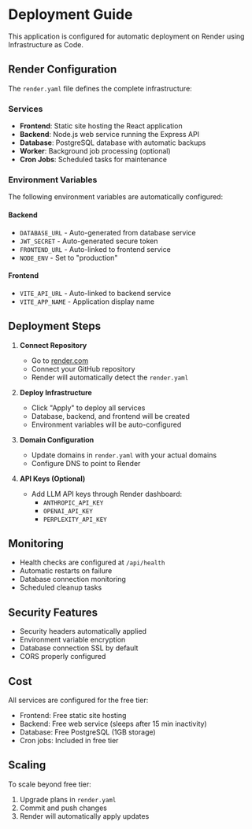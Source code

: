 # Deployment Guide

This application is configured for automatic deployment on Render using Infrastructure as Code.

## Render Configuration

The `render.yaml` file defines the complete infrastructure:

### Services

- **Frontend**: Static site hosting the React application
- **Backend**: Node.js web service running the Express API
- **Database**: PostgreSQL database with automatic backups
- **Worker**: Background job processing (optional)
- **Cron Jobs**: Scheduled tasks for maintenance

### Environment Variables

The following environment variables are automatically configured:

#### Backend
- `DATABASE_URL` - Auto-generated from database service
- `JWT_SECRET` - Auto-generated secure token
- `FRONTEND_URL` - Auto-linked to frontend service
- `NODE_ENV` - Set to "production"

#### Frontend  
- `VITE_API_URL` - Auto-linked to backend service
- `VITE_APP_NAME` - Application display name

## Deployment Steps

1. **Connect Repository**
   - Go to [render.com](https://render.com)
   - Connect your GitHub repository
   - Render will automatically detect the `render.yaml`

2. **Deploy Infrastructure**
   - Click "Apply" to deploy all services
   - Database, backend, and frontend will be created
   - Environment variables will be auto-configured

3. **Domain Configuration**
   - Update domains in `render.yaml` with your actual domains
   - Configure DNS to point to Render

4. **API Keys (Optional)**
   - Add LLM API keys through Render dashboard:
     - `ANTHROPIC_API_KEY`
     - `OPENAI_API_KEY`
     - `PERPLEXITY_API_KEY`

## Monitoring

- Health checks are configured at `/api/health`
- Automatic restarts on failure
- Database connection monitoring
- Scheduled cleanup tasks

## Security Features

- Security headers automatically applied
- Environment variable encryption
- Database connection SSL by default
- CORS properly configured

## Cost

All services are configured for the free tier:
- Frontend: Free static site hosting
- Backend: Free web service (sleeps after 15 min inactivity)
- Database: Free PostgreSQL (1GB storage)
- Cron jobs: Included in free tier

## Scaling

To scale beyond free tier:
1. Upgrade plans in `render.yaml`
2. Commit and push changes
3. Render will automatically apply updates